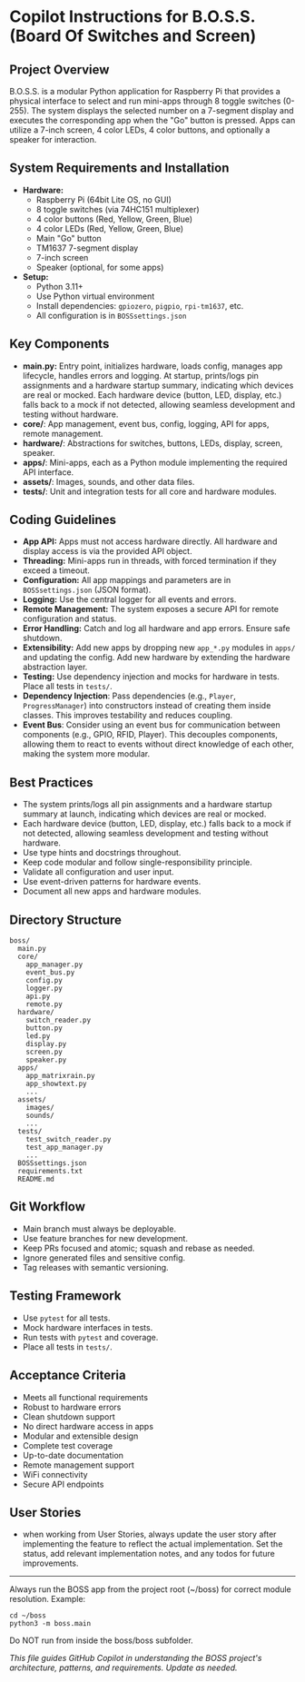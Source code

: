 # Copilot Instructions for B.O.S.S. (Board Of Switches and Screen)

## Project Overview
B.O.S.S. is a modular Python application for Raspberry Pi that provides a physical interface to select and run mini-apps through 8 toggle switches (0-255). The system displays the selected number on a 7-segment display and executes the corresponding app when the "Go" button is pressed. Apps can utilize a 7-inch screen, 4 color LEDs, 4 color buttons, and optionally a speaker for interaction.

## System Requirements and Installation
- **Hardware:**
  - Raspberry Pi (64bit Lite OS, no GUI)
  - 8 toggle switches (via 74HC151 multiplexer)
  - 4 color buttons (Red, Yellow, Green, Blue)
  - 4 color LEDs (Red, Yellow, Green, Blue)
  - Main "Go" button
  - TM1637 7-segment display
  - 7-inch screen
  - Speaker (optional, for some apps)
- **Setup:**
  - Python 3.11+
  - Use Python virtual environment
  - Install dependencies: `gpiozero`, `pigpio`, `rpi-tm1637`, etc.
  - All configuration is in `BOSSsettings.json`

## Key Components
- **main.py:** Entry point, initializes hardware, loads config, manages app lifecycle, handles errors and logging. At startup, prints/logs pin assignments and a hardware startup summary, indicating which devices are real or mocked. Each hardware device (button, LED, display, etc.) falls back to a mock if not detected, allowing seamless development and testing without hardware.
- **core/**: App management, event bus, config, logging, API for apps, remote management.
- **hardware/**: Abstractions for switches, buttons, LEDs, display, screen, speaker.
- **apps/**: Mini-apps, each as a Python module implementing the required API interface.
- **assets/**: Images, sounds, and other data files.
- **tests/**: Unit and integration tests for all core and hardware modules.

## Coding Guidelines
- **App API:** Apps must not access hardware directly. All hardware and display access is via the provided API object.
- **Threading:** Mini-apps run in threads, with forced termination if they exceed a timeout.
- **Configuration:** All app mappings and parameters are in `BOSSsettings.json` (JSON format).
- **Logging:** Use the central logger for all events and errors.
- **Remote Management:** The system exposes a secure API for remote configuration and status.
- **Error Handling:** Catch and log all hardware and app errors. Ensure safe shutdown.
- **Extensibility:** Add new apps by dropping new `app_*.py` modules in `apps/` and updating the config. Add new hardware by extending the hardware abstraction layer.
- **Testing:** Use dependency injection and mocks for hardware in tests. Place all tests in `tests/`.
- **Dependency Injection**: Pass dependencies (e.g., `Player`, `ProgressManager`) into constructors instead of creating them inside classes. This improves testability and reduces coupling.
- **Event Bus**: Consider using an event bus for communication between components (e.g., GPIO, RFID, Player). This decouples components, allowing them to react to events without direct knowledge of each other, making the system more modular.


## Best Practices
- The system prints/logs all pin assignments and a hardware startup summary at launch, indicating which devices are real or mocked.
- Each hardware device (button, LED, display, etc.) falls back to a mock if not detected, allowing seamless development and testing without hardware.
- Use type hints and docstrings throughout.
- Keep code modular and follow single-responsibility principle.
- Validate all configuration and user input.
- Use event-driven patterns for hardware events.
- Document all new apps and hardware modules.

## Directory Structure
```
boss/
  main.py
  core/
    app_manager.py
    event_bus.py
    config.py
    logger.py
    api.py
    remote.py
  hardware/
    switch_reader.py
    button.py
    led.py
    display.py
    screen.py
    speaker.py
  apps/
    app_matrixrain.py
    app_showtext.py
    ...
  assets/
    images/
    sounds/
    ...
  tests/
    test_switch_reader.py
    test_app_manager.py
    ...
  BOSSsettings.json
  requirements.txt
  README.md
```

## Git Workflow
- Main branch must always be deployable.
- Use feature branches for new development.
- Keep PRs focused and atomic; squash and rebase as needed.
- Ignore generated files and sensitive config.
- Tag releases with semantic versioning.

## Testing Framework
- Use `pytest` for all tests.
- Mock hardware interfaces in tests.
- Run tests with `pytest` and coverage.
- Place all tests in `tests/`.

## Acceptance Criteria
- Meets all functional requirements
- Robust to hardware errors
- Clean shutdown support
- No direct hardware access in apps
- Modular and extensible design
- Complete test coverage
- Up-to-date documentation
- Remote management support
- WiFi connectivity
- Secure API endpoints

## User Stories
- when working from User Stories, always update the user story after implementing the feature to reflect the actual implementation.  Set the status, add relevant implementation notes, and any todos for future improvements.
---

Always run the BOSS app from the project root (~/boss) for correct module resolution.
Example:
```
cd ~/boss
python3 -m boss.main
```

Do NOT run from inside the boss/boss subfolder.

*This file guides GitHub Copilot in understanding the BOSS project's architecture, patterns, and requirements. Update as needed.*
